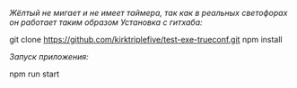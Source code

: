 *Жёлтый не мигает и не имеет таймера, так как в реальных светофорах он работает таким образом*
*Установка с гитхаба:*

git clone https://github.com/kirktriplefive/test-exe-trueconf.git
npm install

*Запуск приложения:*

npm run start


